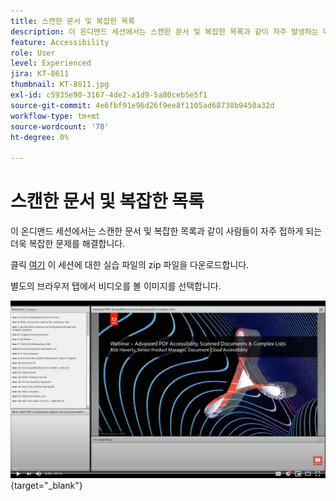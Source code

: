 ```yaml
---
title: 스캔한 문서 및 복잡한 목록
description: 이 온디맨드 세션에서는 스캔한 문서 및 복잡한 목록과 같이 자주 발생하는 더욱 복잡한 문제를 해결합니다
feature: Accessibility
role: User
level: Experienced
jira: KT-8611
thumbnail: KT-8611.jpg
exl-id: c5935e90-3167-4de2-a1d9-5a80ceb5e5f1
source-git-commit: 4e6fbf91e96d26f9ee8f1105ad68738b9450a32d
workflow-type: tm+mt
source-wordcount: '78'
ht-degree: 0%

---
```


# 스캔한 문서 및 복잡한 목록

이 온디맨드 세션에서는 스캔한 문서 및 복잡한 목록과 같이 사람들이 자주 접하게 되는 더욱 복잡한 문제를 해결합니다.

클릭 [여기](../assets/accessibilitysession4.zip) 이 세션에 대한 실습 파일의 zip 파일을 다운로드합니다.

별도의 브라우저 탭에서 비디오를 볼 이미지를 선택합니다.

[![세션 4 비디오](../assets/Accessibilitysession4_YT.png)](https://youtu.be/RuBk6DqJBFc){target="_blank"}
